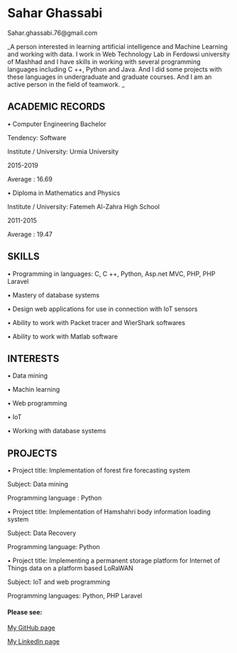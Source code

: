 
<h1>Sahar Ghassabi</h1>    
Sahar.ghassabi.76@gmail.com 
 
_A person interested in learning artificial intelligence and Machine Learning and working with data.
 I work in Web Technology Lab in Ferdowsi university of Mashhad and I have skills in working with several programming languages including C ++, Python and Java. And I did some projects with these languages in undergraduate and graduate courses. And I am an active person in the field of teamwork.
_                                          
 
                                                                                                                  
<h2>ACADEMIC RECORDS </h2>
 
•	Computer Engineering Bachelor 

   Tendency: Software 

   Institute / University: Urmia University 

   2015-2019 

   Average : 16.69 
 
 
•	Diploma in Mathematics and Physics 

  Institute / University: Fatemeh Al-Zahra High School 

  2011-2015 

  Average : 19.47 
 
 
 
<h2>SKILLS</h2>
 
•	Programming in languages: C, C ++, Python, Asp.net MVC, PHP, PHP Laravel 

•	Mastery of database systems 

•	Design web applications for use in connection with IoT sensors 

•	Ability to work with Packet tracer and WierShark softwares 

•	Ability to work with Matlab software 
 
 
<h2>INTERESTS </h2>
 
•	Data mining 

•	Machin learning 

•	Web programming 

•	IoT 

•	Working with database systems 
 
 
 
<h2>PROJECTS 	</h2> 
 
•	Project title: Implementation of forest fire forecasting system 

   Subject: Data mining 
 
   Programming language : Python 
 
•	Project title: Implementation of Hamshahri body information loading system 

   Subject: Data Recovery 

   Programming language: Python 
 
•	Project title: Implementing a permanent storage platform for Internet of Things data on a platform based LoRaWAN 

  Subject: IoT and web programming 
 
  Programming languages: Python, PHP Laravel 
 
 <h4>Please see:</h4>

[My GitHub page](https://github.com/saharyi)
 
[My LinkedIn page](https://www.linkedin.com/in/sahar-ghassabi-676722183)





